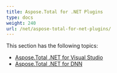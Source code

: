 ```yaml
---
title: Aspose.Total for .NET Plugins
type: docs
weight: 240
url: /net/aspose-total-for-net-plugins/
---
```


This section has the following topics:

- [Aspose.Total .NET for Visual Studio](/total/net/aspose-visual-studio-plugin/)
- [Aspose.Total .NET for DNN](/total/net/aspose-total-net-for-dnn/)
